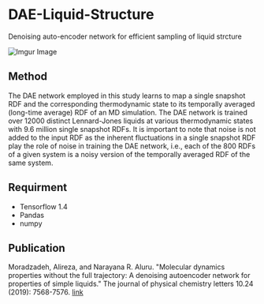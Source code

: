 # DAE-Liquid-Structure
Denoising auto-encoder network for efficient sampling of liquid strcture


![Imgur Image](https://github.com/moradza/DAE-Liquid-Structure/tree/main/img/dae.png)



## Method
The DAE network employed in this study learns to map a single snapshot RDF and the corresponding thermodynamic state to its temporally averaged (long-time average) RDF of an MD simulation. The DAE network is trained over 12000 distinct Lennard-Jones liquids at various thermodynamic states with 9.6 million single snapshot RDFs. It is important to note that noise is not added to the input RDF as the inherent fluctuations in a single snapshot RDF play the role of noise in training the DAE network, i.e., each of the 800 RDFs of a given system is a noisy version of the temporally averaged RDF of the same system.  

## Requirment
- Tensorflow 1.4 
- Pandas
- numpy 

## Publication
Moradzadeh, Alireza, and Narayana R. Aluru. "Molecular dynamics properties without the full trajectory: A denoising autoencoder network for properties of simple liquids." The journal of physical chemistry letters 10.24 (2019): 7568-7576. [link](https://pubs.acs.org/doi/abs/10.1021/acs.jpclett.9b02820)
